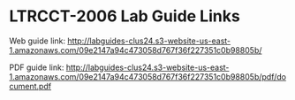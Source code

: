 # LTRCCT-2006 Lab Guide Links 

Web guide link: http://labguides-clus24.s3-website-us-east-1.amazonaws.com/09e2147a94c473058d767f36f227351c0b98805b/

PDF guide link: http://labguides-clus24.s3-website-us-east-1.amazonaws.com/09e2147a94c473058d767f36f227351c0b98805b/pdf/document.pdf
